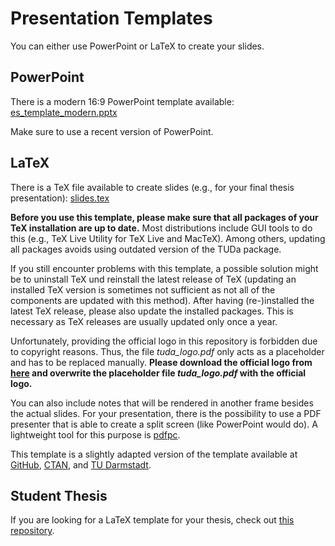# Presentation Templates

You can either use PowerPoint or LaTeX to create your slides.


## PowerPoint

There is a modern 16:9 PowerPoint template available: [es_template_modern.pptx](es_template_modern.pptx)

Make sure to use a recent version of PowerPoint.


## LaTeX

There is a TeX file available to create slides (e.g., for your final thesis presentation):
[slides.tex](./slides.tex)

**Before you use this template, please make sure that all packages of your TeX installation are up to date.** Most distributions include GUI tools to do this (e.g., TeX Live Utility for TeX Live and MacTeX). Among others, updating all packages avoids using outdated version of the TUDa package.

If you still encounter problems with this template, a possible solution might be to uninstall TeX und reinstall the latest release of TeX (updating an installed TeX version is sometimes not sufficient as not all of the components are updated with this method). After having (re-)installed the latest TeX release, please also update the installed packages. This is necessary as TeX releases are usually updated only once a year.

Unfortunately, providing the official logo in this repository is forbidden due to copyright reasons.
Thus, the file *tuda_logo.pdf* only acts as a placeholder and has to be replaced manually.
**Please download the official logo from [here](https://download.hrz.tu-darmstadt.de/protected/CE/TUDa_LaTeX/tuda_logo.pdf) and overwrite the placeholder file *tuda_logo.pdf* with the official logo.**

You can also include notes that will be rendered in another frame besides the actual slides.
For your presentation, there is the possibility to use a PDF presenter that is able to create a split screen (like PowerPoint would do).
A lightweight tool for this purpose is [pdfpc](https://pdfpc.github.io/).

This template is a slightly adapted version of the template available at [GitHub](https://github.com/tudace/tuda_latex_templates), [CTAN](https://www.ctan.org/pkg/tuda-ci), and [TU Darmstadt](https://www.ce.tu-darmstadt.de/ce/latex_tuda/index.de.jsp).


## Student Thesis

If you are looking for a LaTeX template for your thesis, check out [this repository](https://github.com/Echtzeitsysteme/Thesis_FG_ES).
